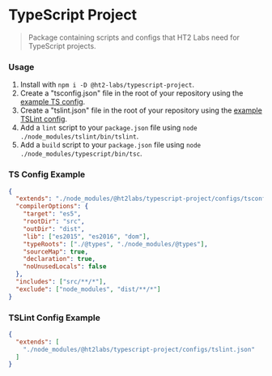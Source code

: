 # TypeScript Project
> Package containing scripts and configs that HT2 Labs need for TypeScript projects.

### Usage
1. Install with `npm i -D @ht2-labs/typescript-project`.
1. Create a "tsconfig.json" file in the root of your repository using the [example TS config](#ts-config-example).
1. Create a "tslint.json" file in the root of your repository using the [example TSLint config](#tslint-config-example).
1. Add a `lint` script to your `package.json` file using `node ./node_modules/tslint/bin/tslint`.
1. Add a `build` script to your `package.json` file using `node ./node_modules/typescript/bin/tsc`.

### TS Config Example
```json
{
  "extends": "./node_modules/@ht2labs/typescript-project/configs/tsconfig.json",
  "compilerOptions": {
    "target": "es5",
    "rootDir": "src",
    "outDir": "dist",
    "lib": ["es2015", "es2016", "dom"],
    "typeRoots": ["./@types", "./node_modules/@types"],
    "sourceMap": true,
    "declaration": true,
    "noUnusedLocals": false
  },
  "includes": ["src/**/*"],
  "exclude": ["node_modules", "dist/**/*"]
}
```

### TSLint Config Example
```json
{
  "extends": [
    "./node_modules/@ht2labs/typescript-project/configs/tslint.json"
  ]
}
```
